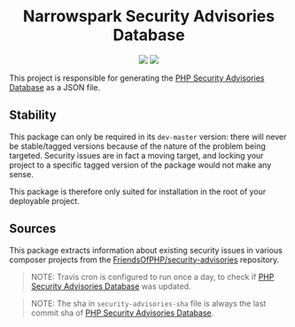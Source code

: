 <h1 align="center">Narrowspark Security Advisories Database</h1>
<p align="center">
    <a href="https://travis-ci.org/narrowspark/security-advisories"><img src="https://img.shields.io/travis/narrowspark/security-advisories/master.svg?longCache=false&style=flat-square"></a>
    <a href="http://opensource.org/licenses/MIT"><img src="https://img.shields.io/badge/license-MIT-brightgreen.svg?style=flat-square"></a>
</p>

This project is responsible for generating the [PHP Security Advisories Database](https://github.com/FriendsOfPHP/security-advisories) as a JSON file.

## Stability

This package can only be required in its `dev-master` version: there will never be stable/tagged versions because of
the nature of the problem being targeted. Security issues are in fact a moving target, and locking your project to a 
specific tagged version of the package would not make any sense.

This package is therefore only suited for installation in the root of your deployable project.

## Sources

This package extracts information about existing security issues in various composer projects from 
the [FriendsOfPHP/security-advisories](https://github.com/FriendsOfPHP/security-advisories) repository.

> NOTE: Travis cron is configured to run once a day, to check if [PHP Security Advisories Database](https://github.com/FriendsOfPHP/security-advisories) was updated.

> NOTE: The sha in `security-advisories-sha` file is always the last commit sha of [PHP Security Advisories Database](https://github.com/FriendsOfPHP/security-advisories).